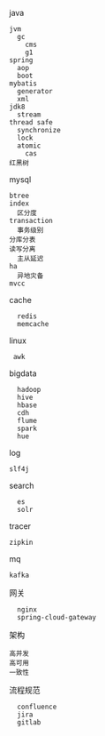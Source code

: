 java

    jvm
      gc
        cms
        g1
    spring
      aop
      boot
    mybatis
      generator
      xml
    jdk8
      stream
    thread safe
      synchronize
      lock
      atomic
        cas
    红黑树

mysql

    btree
    index
      区分度
    transaction
      事务级别
    分库分表
    读写分离
      主从延迟
    ha
      异地灾备
    mvcc
  
cache

      redis
      memcache

linux

     awk

bigdata

      hadoop
      hive
      hbase
      cdh
      flume
      spark
      hue
  
log

    slf4j
  
search

      es
      solr
  
tracer

    zipkin

mq

    kafka


网关

      nginx
      spring-cloud-gateway

架构

    高并发
    高可用
    一致性
  
流程规范

      confluence
      jira
      gitlab
  
